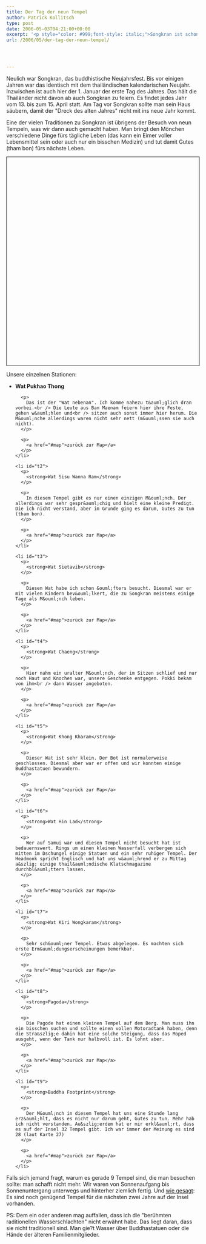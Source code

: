 ```yaml
---
title: Der Tag der neun Tempel
author: Patrick Kollitsch
type: post
date: 2006-05-03T04:21:00+00:00
excerpt: '<p style="color: #999;font-style: italic;">Songkran ist schon ziemlich lange vorbei und ich habe es immer noch nicht geschafft, diesen Eintrag fertig zu stellen. Also dürft ihr ihn so fragmentarisch lesen, wie er ist. Im Optimalfall gäbe es noch die Links zu Bildern bei Flickr und ein paar weitere Kommentare. Abgesehen davon funktioniert das Anzeigen der Map nur mit nicht-InternetExplorern. Keine Ahnung warum. </p>'
url: /2006/05/der-tag-der-neun-tempel/




---
```

Neulich war Songkran, das buddhistische Neujahrsfest. Bis vor einigen Jahren war das identisch mit dem thailändischen kalendarischen Neujahr. Inzwischen ist auch hier der 1. Januar der erste Tag des Jahres. Das hält die Thailänder nicht davon ab auch Songkran zu feiern. Es findet jedes Jahr vom 13. bis zum 15. April statt. Am Tag vor Songkran sollte man sein Haus säubern, damit der "Dreck des alten Jahres" nicht mit ins neue Jahr kommt. 

Eine der vielen Traditionen zu Songkran ist &uuml;brigens der Besuch von neun Tempeln, was wir dann auch gemacht haben. Man bringt den M&ouml;nchen verschiedene Dinge f&uuml;rs t&auml;gliche Leben (das kann ein Eimer voller Lebensmittel sein oder auch nur ein bisschen Medizin) und tut damit Gutes (tham bon) f&uuml;rs n&auml;chste Leben. </div> 

<div id="map" style="height:550px;width:508px;margin:5px 0;border:1px solid #000;">
</div>





<div class="text">
  <p>
    Unsere einzelnen Stationen:
  </p>
  
  <ul>
    <li id="t1">
      <p>
        <strong>Wat Pukhao Thong</strong>
      </p>
      
      <p>
        Das ist der "Wat nebenan". Ich komme nahezu t&auml;glich dran vorbei.<br /> Die Leute aus Ban Maenam feiern hier ihre Feste, gehen w&auml;hlen und<br /> sitzen auch sonst immer hier herum. Die M&ouml;nche allerdings waren nicht sehr nett (m&uuml;ssen sie auch nicht).
      </p>
      
      <p>
        <a href="#map">zurück zur Map</a>
      </p>
    </li>
    
    <li id="t2">
      <p>
        <strong>Wat Sisu Wanna Ram</strong>
      </p>
      
      <p>
        In diesem Tempel gibt es nur einen einzigen M&ouml;nch. Der allerdings war sehr gespr&auml;chig und hielt eine kleine Predigt. Die ich nicht verstand, aber im Grunde ging es darum, Gutes zu tun (tham bon).
      </p>
      
      <p>
        <a href="#map">zurück zur Map</a>
      </p>
    </li>
    
    <li id="t3">
      <p>
        <strong>Wat Sietavib</strong>
      </p>
      
      <p>
        Diesen Wat habe ich schon &ouml;fters besucht. Diesmal war er mit vielen Kindern bev&ouml;lkert, die zu Songkran meistens einige Tage als M&ouml;nch leben.
      </p>
      
      <p>
        <a href="#map">zurück zur Map</a>
      </p>
    </li>
    
    <li id="t4">
      <p>
        <strong>Wat Chaeng</strong>
      </p>
      
      <p>
        Hier nahm ein uralter M&ouml;nch, der im Sitzen schlief und nur noch Haut und Knochen war, unsere Geschenke entgegen. Pokki bekam von ihm<br /> dann Wasser angeboten.
      </p>
      
      <p>
        <a href="#map">zurück zur Map</a>
      </p>
    </li>
    
    <li id="t5">
      <p>
        <strong>Wat Khong Kharam</strong>
      </p>
      
      <p>
        Dieser Wat ist sehr klein. Der Bot ist normalerweise geschlossen. Diesmal aber war er offen und wir konnten einige Buddhastatuen bewundern.
      </p>
      
      <p>
        <a href="#map">zurück zur Map</a>
      </p>
    </li>
    
    <li id="t6">
      <p>
        <strong>Wat Hin Lad</strong>
      </p>
      
      <p>
        Wer auf Samui war und diesen Tempel nicht besucht hat ist bedauernswert. Rings um einen kleinen Wasserfall verbergen sich mitten im Dschungel einige Statuen und ein sehr ruhiger Tempel. Der Headmonk spricht Englisch und hat uns w&auml;hrend er zu Mittag a&szlig; einige thail&auml;ndische Klatschmagazine durchbl&auml;ttern lassen.
      </p>
      
      <p>
        <a href="#map">zurück zur Map</a>
      </p>
    </li>
    
    <li id="t7">
      <p>
        <strong>Wat Kiri Wongkaram</strong>
      </p>
      
      <p>
        Sehr sch&ouml;ner Tempel. Etwas abgelegen. Es machten sich erste Erm&uuml;dungserscheinungen bemerkbar.
      </p>
      
      <p>
        <a href="#map">zurück zur Map</a>
      </p>
    </li>
    
    <li id="t8">
      <p>
        <strong>Pagoda</strong>
      </p>
      
      <p>
        Die Pagode hat einen kleinen Tempel auf dem Berg. Man muss ihn ein bisschen suchen und sollte einen vollen Motoradtank haben, denn die Stra&szlig;e dahin hat eine solche Steigung, dass das Moped ausgeht, wenn der Tank nur halbvoll ist. Es lohnt aber.
      </p>
      
      <p>
        <a href="#map">zurück zur Map</a>
      </p>
    </li>
    
    <li id="t9">
      <p>
        <strong>Buddha Footprint</strong>
      </p>
      
      <p>
        Der M&ouml;nch in diesem Tempel hat uns eine Stunde lang erz&auml;hlt, dass es nicht nur darum geht, Gutes zu tun. Mehr hab ich nicht verstanden. Au&szlig;erdem hat er mir erkl&auml;rt, dass es auf der Insel 32 Tempel gibt. Ich war immer der Meinung es sind 28 (laut Karte 27)
      </p>
      
      <p>
        <a href="#map">zurück zur Map</a>
      </p>
    </li>
  </ul>
  
  <p>
    Falls sich jemand fragt, warum es gerade 9 Tempel sind, die man besuchen sollte: man schafft nicht mehr. Wir waren von Sonnenaufgang bis Sonnenuntergang unterwegs und hinterher ziemlich fertig. Und <a href="#t9">wie gesagt</a>: Es sind noch genügend Tempel für die nächsten zwei Jahre auf der Insel vorhanden.
  </p>
  
  <p>
    PS: Dem ein oder anderen mag auffallen, dass ich die "berühmten raditionellen Wasserschlachten" nicht erwähnt habe. Das liegt daran, dass sie nicht traditionell sind. Man gie?t Wasser über Buddhastatuen oder die Hände der älteren Familienmitglieder.
  </p>